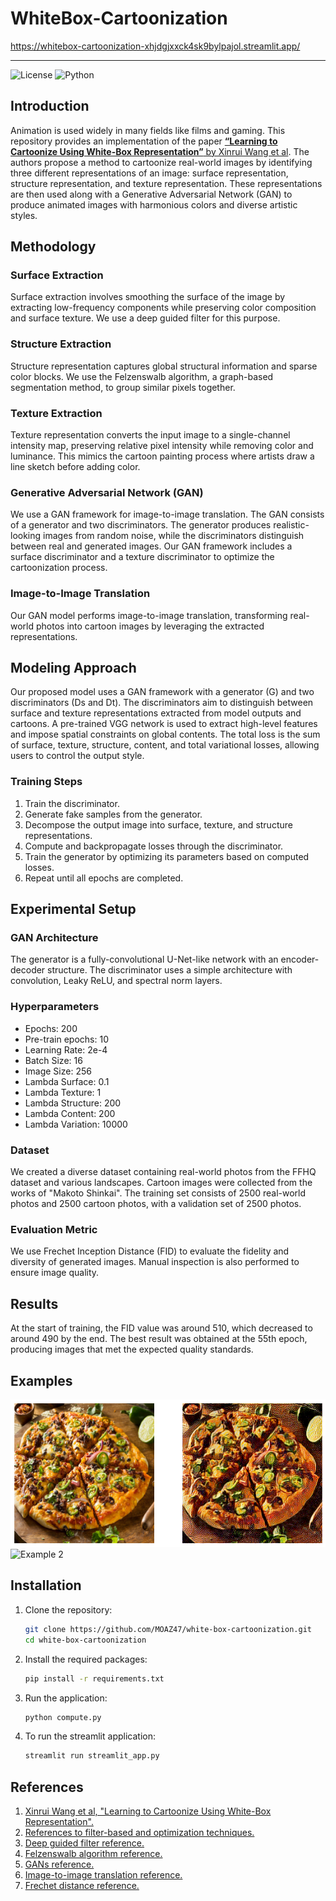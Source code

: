 # WhiteBox-Cartoonization

https://whitebox-cartoonization-xhjdgjxxck4sk9bylpajol.streamlit.app/

<!--https://whitebox-cartoonization-xhjdgjxxck4sk9bylpajol.streamlit.app/-->
<!--[![Binder](https://mybinder.org/badge_logo.svg)](https://mybinder.org/v2/gh/MOAZ47/WhiteBox-Cartoonization/HEAD?urlpath=voila%2Frender%2Fapp.ipynb)-->
<!--https://whitebox-cartoon.herokuapp.com/-->


---

![License](https://img.shields.io/badge/license-MIT-blue.svg)
![Python](https://img.shields.io/badge/python-3.8+-blue.svg)

## Introduction

Animation is used widely in many fields like films and gaming. This repository provides an implementation of the paper [**“Learning to Cartoonize Using White-Box Representation”** by Xinrui Wang et al](https://ieeexplore.ieee.org/document/9157493). The authors propose a method to cartoonize real-world images by identifying three different representations of an image: surface representation, structure representation, and texture representation. These representations are then used along with a Generative Adversarial Network (GAN) to produce animated images with harmonious colors and diverse artistic styles.

## Methodology

### Surface Extraction

Surface extraction involves smoothing the surface of the image by extracting low-frequency components while preserving color composition and surface texture. We use a deep guided filter for this purpose.

### Structure Extraction

Structure representation captures global structural information and sparse color blocks. We use the Felzenswalb algorithm, a graph-based segmentation method, to group similar pixels together.

### Texture Extraction

Texture representation converts the input image to a single-channel intensity map, preserving relative pixel intensity while removing color and luminance. This mimics the cartoon painting process where artists draw a line sketch before adding color.

### Generative Adversarial Network (GAN)

We use a GAN framework for image-to-image translation. The GAN consists of a generator and two discriminators. The generator produces realistic-looking images from random noise, while the discriminators distinguish between real and generated images. Our GAN framework includes a surface discriminator and a texture discriminator to optimize the cartoonization process.

### Image-to-Image Translation

Our GAN model performs image-to-image translation, transforming real-world photos into cartoon images by leveraging the extracted representations.

## Modeling Approach

Our proposed model uses a GAN framework with a generator (G) and two discriminators (Ds and Dt). The discriminators aim to distinguish between surface and texture representations extracted from model outputs and cartoons. A pre-trained VGG network is used to extract high-level features and impose spatial constraints on global contents. The total loss is the sum of surface, texture, structure, content, and total variational losses, allowing users to control the output style.

### Training Steps

1. Train the discriminator.
2. Generate fake samples from the generator.
3. Decompose the output image into surface, texture, and structure representations.
4. Compute and backpropagate losses through the discriminator.
5. Train the generator by optimizing its parameters based on computed losses.
6. Repeat until all epochs are completed.

## Experimental Setup

### GAN Architecture

The generator is a fully-convolutional U-Net-like network with an encoder-decoder structure. The discriminator uses a simple architecture with convolution, Leaky ReLU, and spectral norm layers.

### Hyperparameters

- Epochs: 200
- Pre-train epochs: 10
- Learning Rate: 2e-4
- Batch Size: 16
- Image Size: 256
- Lambda Surface: 0.1
- Lambda Texture: 1
- Lambda Structure: 200
- Lambda Content: 200
- Lambda Variation: 10000

### Dataset

We created a diverse dataset containing real-world photos from the FFHQ dataset and various landscapes. Cartoon images were collected from the works of "Makoto Shinkai". The training set consists of 2500 real-world photos and 2500 cartoon photos, with a validation set of 2500 photos.

### Evaluation Metric

We use Frechet Inception Distance (FID) to evaluate the fidelity and diversity of generated images. Manual inspection is also performed to ensure image quality.

## Results

At the start of training, the FID value was around 510, which decreased to around 490 by the end. The best result was obtained at the 55th epoch, producing images that met the expected quality standards.

## Examples

![Example 1](static/images/pizza_cartoon.png)
![Example 2](path/to/your/image2.png)

## Installation

1. Clone the repository:
    ```bash
    git clone https://github.com/MOAZ47/white-box-cartoonization.git
    cd white-box-cartoonization
    ```

2. Install the required packages:
    ```bash
    pip install -r requirements.txt
    ```

3. Run the application:
    ```bash
    python compute.py
    ```
4. To run the streamlit application:
   ```bash
   streamlit run streamlit_app.py
   ```
   

## References

1. [Xinrui Wang et al, "Learning to Cartoonize Using White-Box Representation".](https://ieeexplore.ieee.org/document/9157493)
2. [References to filter-based and optimization techniques.](https://ieeexplore.ieee.org/document/710815)
3. [Deep guided filter reference.](https://openaccess.thecvf.com/content_cvpr_2018/html/Wu_Fast_End-to-End_Trainable_CVPR_2018_paper.html)
4. [Felzenswalb algorithm reference.](https://link.springer.com/article/10.1023/B:VISI.0000022288.19776.77)
5. [GANs reference.](https://papers.nips.cc/paper/2014/hash/5ca3e9b122f61f8f06494c97b1afccf3-Abstract.html)
6. [Image-to-image translation reference.](https://www.researchgate.net/publication/320966887_Image-to-Image_Translation_with_Conditional_Adversarial_Networks)
7. [Frechet distance reference.](https://wandb.ai/ayush-thakur/gan-evaluation/reports/How-to-Evaluate-GANs-using-Frechet-Inception-Distance-FID---Vmlldzo0MTAxOTI)
